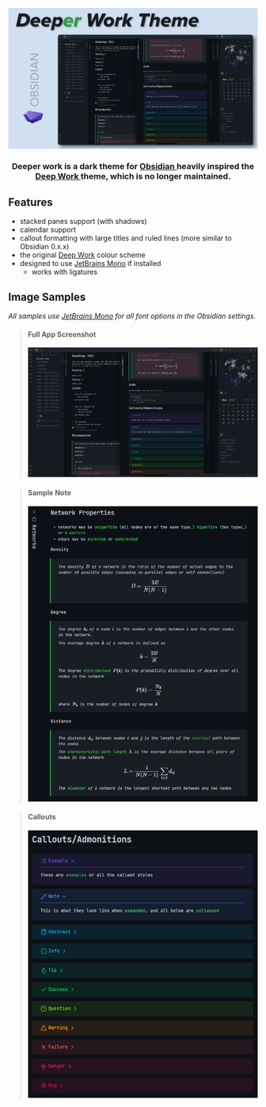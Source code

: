 ![Thumbnail](images/thumbnail-large.png)

<center> <h3> Deeper work is a dark theme for <a href="https://obsidian.md"> Obsidian </a> heavily inspired the <a href="https://github.com/nikbrunner/obsidian-deep-work-theme"> Deep Work </a> theme, which is no longer maintained. </h3> </center>

## Features

- stacked panes support (with shadows)
- calendar support
- callout formatting with large titles and ruled lines (more similar to Obsidian 0.x.x)
- the original [Deep Work](https://github.com/nikbrunner/obsidian-deep-work-theme) colour scheme
- designed to use [JetBrains Mono](https://www.jetbrains.com/lp/mono/) if installed
  - works with ligatures

## Image Samples

_All samples use [JetBrains Mono](https://www.jetbrains.com/lp/mono/) for all font options in the Obsidian settings._

> #### Full App Screenshot
>
> ![an image of the theme, containing stacked panes, admonitions, math, and sidebar views](images/deeper-work.png)

> #### Sample Note
>
> ![an image of the theme, containing stacked panes, admonitions, math, and sidebar views](images/sample-note.png)

> #### Callouts
>
> ![an image of the theme, containing stacked panes, admonitions, math, and sidebar views](images/callouts.png)
